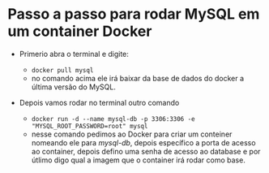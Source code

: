 # Passo a passo para rodar MySQL em um container Docker

* Primerio abra o terminal e digite:
	* `docker pull mysql`
	* no comando acima ele irá baixar da base de dados do docker a última versão do MySQL.

* Depois vamos rodar no terminal outro comando
	* `docker run -d --name mysql-db -p 3306:3306 -e "MYSQL_ROOT_PASSWORD=root" mysql`
	* nesse comando pedimos ao Docker para criar um conteiner nomeando ele para *mysql-db*, depois específico a porta de acesso ao container, depois defino uma senha de acesso ao database e por útlimo digo qual a imagem que o container irá rodar como base.



